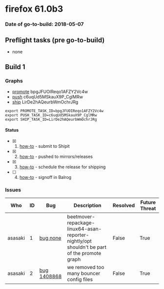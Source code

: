 # firefox 61.0b3

### Date of go-to-build: 2018-05-07

## Preflight tasks (pre go-to-build)
- none

## Build 1  

### Graphs
* [promote](https://tools.taskcluster.net/push-inspector/#/bpgJFUOIReqo1AFZY2Vc4w) bpgJFUOIReqo1AFZY2Vc4w
* [push](https://tools.taskcluster.net/push-inspector/#/c6uqUd5MSkauX9P_CglMRw) c6uqUd5MSkauX9P_CglMRw
* [ship](https://tools.taskcluster.net/push-inspector/#/LirDe2hAQeurbWmOchrJRg) LirDe2hAQeurbWmOchrJRg
```
export PROMOTE_TASK_ID=bpgJFUOIReqo1AFZY2Vc4w
export PUSH_TASK_ID=c6uqUd5MSkauX9P_CglMRw
export SHIP_TASK_ID=LirDe2hAQeurbWmOchrJRg
```


#### Status
- [x] 1.  [how-to](https://wiki.mozilla.org/Release:Release_Automation_on_Mercurial:Starting_a_Release#Submit_to_Ship_It)  - submit to Shipit
- [x] 2.  [how-to](https://github.com/mozilla-releng/releasewarrior-2.0/blob/master/docs/release-promotion/desktop/howto.md#push-artifacts-to-releases-directory)  - pushed to mirrors/releases
- [x] 3.  [how-to](https://github.com/mozilla-releng/releasewarrior-2.0/blob/master/docs/release-promotion/desktop/howto.md#ship-the-release)  - schedule the release for shipping
- [ ] 4.  [how-to](https://github.com/mozilla-releng/releasewarrior-2.0/blob/master/docs/release-promotion/desktop/howto.md#obtain-sign-offs-for-changes)  - signoff in Balrog

### Issues
| Who                 | ID               | Bug                                                                 | Description                | Resolved                | Future Threat                |
| ------------------- | ---------------- | ------------------------------------------------------------------- | -------------------------- | ----------------------- | ---------------------------- |
| asasaki  | 1 | [bug none](https://bugzil.la/none)        | beetmover-repackage-linux64-asan-reporter-nightly/opt shouldn't be part of the promote graph | False | True |
| asasaki  | 2 | [bug 1408868](https://bugzil.la/1408868)        | we removed too many bouncer config files | False | True |

